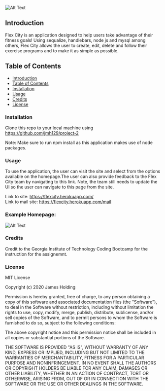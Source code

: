 ![Alt Text](public/assets/img/FlexCity.png )

## Introduction
Flex City is an application designed to help users take advantage of their fitness goals! Using sequalize, handlebars, node js and mysql among others, Flex City allows the user to create, edit, delete and follow their exercise programs and to make it as simple as possible. 

## Table of Contents
- [Introduction](#Introduction)
- [Table of Contents](#table-of-contents)
- [Installation](#installation)
- [Usage](#usage)
- [Credits](#credits)
- [License](#license)

### Installation
Clone this repo to your local machine using https://github.com/jmh129/project-2

Note: Make sure to run npm install as this application makes use of node packages. 

### Usage
To use the application, the user can visit the site and select from the options available on the homepage.The user can also provide feedback to the Flex City team by navigating to this link. Note, the team still needs to update the UI so the user can navigate to this page from the site. 

Link to site: https://flexcity.herokuapp.com/  
Link to mail site: https://flexcity.herokuapp.com/mail

### Example Homepage:
![Alt Text](public/assets/images/flex-city.png)

### Credits
Credit to the Georgia Institute of Technology Coding Bootcamp for the instruction for the assignemnt. 

### License

MIT License

Copyright (c) 2020 James Holding

Permission is hereby granted, free of charge, to any person obtaining a copy
of this software and associated documentation files (the "Software"), to deal
in the Software without restriction, including without limitation the rights
to use, copy, modify, merge, publish, distribute, sublicense, and/or sell
copies of the Software, and to permit persons to whom the Software is
furnished to do so, subject to the following conditions:

The above copyright notice and this permission notice shall be included in all
copies or substantial portions of the Software.

THE SOFTWARE IS PROVIDED "AS IS", WITHOUT WARRANTY OF ANY KIND, EXPRESS OR
IMPLIED, INCLUDING BUT NOT LIMITED TO THE WARRANTIES OF MERCHANTABILITY,
FITNESS FOR A PARTICULAR PURPOSE AND NONINFRINGEMENT. IN NO EVENT SHALL THE
AUTHORS OR COPYRIGHT HOLDERS BE LIABLE FOR ANY CLAIM, DAMAGES OR OTHER
LIABILITY, WHETHER IN AN ACTION OF CONTRACT, TORT OR OTHERWISE, ARISING FROM,
OUT OF OR IN CONNECTION WITH THE SOFTWARE OR THE USE OR OTHER DEALINGS IN THE
SOFTWARE.